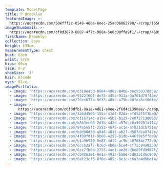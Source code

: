 ```yaml
---
template: ModelPage
title: P Brooklyn
featuredImage: >-
  https://ucarecdn.com/50efff2c-0549-466a-8eec-25ad06062798/-/crop/1650x945/0,0/-/preview/
imageThumbnail: >-
  https://ucarecdn.com/cf0d3870-8007-4f7c-988a-5e0c00ffe9f1/-/crop/469x649/169,27/-/preview/
firstName: Brooklyn
collection: Boys
height: 133cm
measurementType: chest
bust: 63cm
waist: 57cm
hips: 66cm
size: 6-8
shoeSize: '3'
hair: Blonde
eyes: Blue
imagePortfolio:
  - image: 'https://ucarecdn.com/d318ea5d-8864-4d02-84b6-bec950378d58/'
  - image: 'https://ucarecdn.com/9522f60f-de75-445a-911a-9a701d79f46e/'
  - image: 'https://ucarecdn.com/79ce677a-9633-489c-a79b-00fda5ef06fe/'
  - image: >-
      https://ucarecdn.com/c6f0dfb1-8a1e-4d61-a8ee-2f6d4c1390ee/-/crop/1080x1728/0,192/-/preview/
  - image: 'https://ucarecdn.com/3abd4506-155c-41d4-82da-efd52f5f3ba0/'
  - image: 'https://ucarecdn.com/d116714c-a15e-45b2-b125-2e0f27138053/'
  - image: 'https://ucarecdn.com/b8b3ec06-2d3b-442d-a57d-c6a16201a114/'
  - image: 'https://ucarecdn.com/84a5e5f1-2a53-4675-ac1e-af821dcb751e/'
  - image: 'https://ucarecdn.com/bdd00d30-a846-4013-ab27-d587dca8742e/'
  - image: 'https://ucarecdn.com/4f00fd1f-9b88-4295-81db-446f9e5ff8a9/'
  - image: 'https://ucarecdn.com/b1a9b920-5e87-4df4-ac9b-487684c772c0/'
  - image: 'https://ucarecdn.com/6ccb2af7-bc6d-4b8e-bce4-cf72c84a8250/'
  - image: 'https://ucarecdn.com/6cc7fb8b-2755-4ae1-ae26-d6e80fd9987f/'
  - image: 'https://ucarecdn.com/cb4863e1-9e1a-491a-ba8e-5d6251d6c9d0/'
  - image: 'https://ucarecdn.com/0af23cf5-8f6e-485c-9e1c-e6a3e4d6bef4/'
---
```



